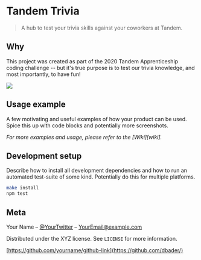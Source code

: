 # Tandem Trivia
> A hub to test your trivia skills against your coworkers at Tandem.

## Why

This project was created as part of the 2020 Tandem Apprenticeship coding challenge -- but it's true purpose is to test our trivia knowledge, and most importantly, to have fun!

![](header.png)

## Usage example

A few motivating and useful examples of how your product can be used. Spice this up with code blocks and potentially more screenshots.

_For more examples and usage, please refer to the [Wiki][wiki]._

## Development setup

Describe how to install all development dependencies and how to run an automated test-suite of some kind. Potentially do this for multiple platforms.

```sh
make install
npm test
```


## Meta

Your Name – [@YourTwitter](https://twitter.com/dbader_org) – YourEmail@example.com

Distributed under the XYZ license. See ``LICENSE`` for more information.

[https://github.com/yourname/github-link](https://github.com/dbader/)

